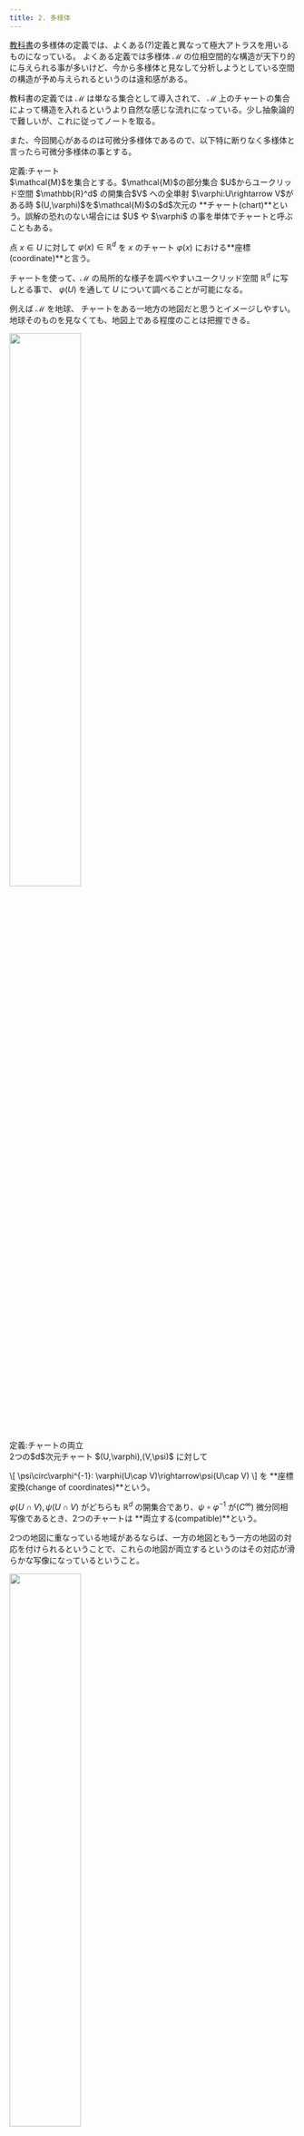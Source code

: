 ```yaml
---
title: 2. 多様体
---
```


[教科書](https://press.princeton.edu/absil)の多様体の定義では、よくある(?)定義と異なって極大アトラスを用いるものになっている。
よくある定義では多様体 $\mathcal{M}$ の位相空間的な構造が天下り的に与えられる事が多いけど、今から多様体と見なして分析しようとしている空間の構造が予め与えられるというのは違和感がある。

教科書の定義では $\mathcal{M}$ は単なる集合として導入されて、 $\mathcal{M}$ 上のチャートの集合によって構造を入れるというより自然な感じな流れになっている。少し抽象論的で難しいが、これに従ってノートを取る。

また、今回関心があるのは可微分多様体であるので、以下特に断りなく多様体と言ったら可微分多様体の事とする。

<div class="box" markdown=1>
<div class="title"> 定義:チャート </div>
$\mathcal{M}$を集合とする。$\mathcal{M}$の部分集合 $U$からユークリッド空間 $\mathbb{R}^d$ の開集合$V$ への全単射 $\varphi:U\rightarrow V$がある時 $(U,\varphi)$を$\mathcal{M}$の$d$次元の **チャート(chart)**という。誤解の恐れのない場合には $U$ や $\varphi$ の事を単体でチャートと呼ぶこともある。

点 $x\in U$ に対して $\varphi(x)\in\mathbb{R}^d$ を $x$ のチャート $\varphi(x)$ における**座標(coordinate)**と言う。
</div>

チャートを使って、$\mathcal{M}$ の局所的な様子を調べやすいユークリッド空間 $\mathbb{R}^d$ に写しとる事で、 $\varphi(U)$ を通して $U$ について調べることが可能になる。

例えば $\mathcal{M}$ を地球、 チャートをある一地方の地図だと思うとイメージしやすい。地球そのものを見なくても、地図上である程度のことは把握できる。

<img src="images/chart.png" width="50%">

<div class="box" markdown=1>
<div class="title"> 定義:チャートの両立 </div>
2つの$d$次元チャート $(U,\varphi),(V,\psi)$ に対して

\\[ \psi\circ\varphi^{-1}: \varphi(U\cap V)\rightarrow\psi(U\cap V) \\]
を **座標変換(change of coordinates)**という。

$\varphi(U\cap V), \psi(U\cap V)$ がどちらも $\mathbb{R}^d$ の開集合であり、$\psi\circ\varphi^{-1}$ が($C^\infty$) 微分同相写像であるとき、2つのチャートは **両立する(compatible)**という。
</div>

2つの地図に重なっている地域があるならば、一方の地図ともう一方の地図の対応を付けられるということで、これらの地図が両立するというのはその対応が滑らかな写像になっているということ。

<img src="images/change_of_coordinates.png" width="50%">

特別な場合として交わらないチャートは常に両立する。なぜならば $U\cap V=\emptyset$ ならば
$\varphi$ は全単射だから $\varphi(U\cap V)=\emptyset$。よってこれは $\mathbb{R}^d$ の開集合。 $\psi(U\cap V)$ も同じく開集合。
$\psi\circ\varphi^{-1}$ は空写像になるが、空写像は微分同相。

チャート $(U,\varphi)$ と $U$の部分集合 $V\subset U$ について $\varphi(V)$ が $\mathbb{R}^d$ の開集合ならば、 $(V,\varphi\|_V)$ もチャートである。但し、 $\varphi\|_V$ は $\varphi$ の定義域を $V$ に制限した写像。これは、これらの間の座標変換が恒等写像になる事から明らか。地図をその一部にだけ注目しても地図である事は変わらないという事。

両立関係は同値関係とは限らない。3つのチャート $(U,\varphi),(V,\psi),(W,\xi)$ について前者2つ、後者2つが両立しても $\varphi(U\cap W),\xi(U\cap W)$ が $\mathbb{R}^d$ の開集合とは限らない為、推移律が成り立たない。

<div class="box" markdown=1>
<div class="title"> 定義:アトラス </div>
$\mathcal{M}$ を集合とする。$\mathcal{M}$の $d$次元チャートの集合
 $\\{(U_\lambda,\varphi_\lambda\\}$ で

\\[ \mathcal{M}=\bigcup_\lambda U_\lambda \\]

であり、任意の2つのチャートが両立するものを
 $d$次元 **アトラス(atlas)**という。
</div>

アトラスは地図を集めた地図帳。

---
2次元単位球面のアトラスの例:

$S^2=\\{(x,y,z)\|x^2+y^2+z^2=1\\}$ について $U_+=S^2\setminus\\{(0,0,-1)\\},U_-=S^2\setminus\\{(0,0,1)\\}$
とする。$U_+$ は$S^2$の南極一点を除いた集合、$U_-$ は北極一点を除いた集合。
$\varphi_+:U_+\rightarrow \mathbb{R}^2: p\rightarrow\varphi_+(p)$ を、 $p$を$(0,0,-1)$と$p$を通る直線が平面 $z=0$ と交わる点に移す写像とする(南極点から$xy$平面への射影)。同様に $\varphi_-:U_-\rightarrow\mathbb{R}^2$ を北極点からの射影と定義する。このとき $\\{(U_+,\varphi_+),(U_-,\varphi_-)\\}$ は $S^2$ のアトラスとなる。

実際に計算してみると
\\[
\varphi_+(x,y,z)=\left(\frac{x}{1+z},\frac{y}{1+z}\right),\quad
\varphi_-(x,y,z)=\left(\frac
{x}{1-z},\frac{y}{1-z}\right) 
\\]
となる。これらの逆写像は
\\[
\begin{aligned}
\varphi_+^{-1}(u,v)&=\left(\frac{2u}{u^2+v^2+1},\frac{2v}{u^2+v^2+1},-\frac{u^2+v^2-1}{u^2+v^2+1}\right) \\\\ \\\\
\varphi_-^{-1}(u,v)&=\left(\frac{2u}{u^2+v^2+1},\frac{2v}{u^2+v^2+1},\frac{u^2+v^2-1}{u^2+v^2+1}\right)
\end{aligned}
\\]

となり、確かに $\varphi_+,\varphi_-$ は全単射で $\mathbb{R}^2$ は開集合だから、これらはチャートである。

次に座標変換について調べるが、まず
$\varphi_+(U_+\cap U_-)=\varphi_-(U_+\cap U_-)=\mathbb{R}\setminus\{(0,0)\}$ はユークリッド空間 $\mathbb{R}^2$ の開集合である。(一点集合は閉集合だから)


座標変換 $\varphi_-\circ\varphi_+^{-1}$ は

\\[
\varphi_-\circ\varphi_+^{-1}(u,v)=\left(\frac{u}{u^2+v^2},\frac{v}{u^2+v^2}\right)
\\]

となるが、これは $\mathbb{R}\setminus\\{(0,0)\\}$ 上の微分同相写像である。以上より2つのチャートは両立し、$S^2=U_+\cup U_-$ なので $\\{(U_+,\varphi_+),(U_-,\varphi_-)\\}$ は $S^2$ のアトラス。

---
馴染みのない例:

$\mathcal{M}$ を $\mathbb{R}^2$ 内の直線の集合とし、$U$ を $y$ 軸に並行ではない直線の集合、$V$ を $x$ 軸に並行ではない直線の集合とする。つまり

\\[
U=\\{y=mx+b\|m,b\in\mathbb{R}\\},
V=\\{x=ny+c\|n,c\in\mathbb{R}\\}
\\]

とかける。ここで
\\[
\begin{aligned}
\varphi&:U\rightarrow\mathbb{R}^2:\varphi(y=mx+b)=(m,b)\\\\\\\\
\psi&:V\rightarrow\mathbb{R}^2:\psi(x=ny+c)=(n,c)\\\\\\\\
\end{aligned}
\\]
と置くとこれらはチャートになる。$U\cap V$ は水平でも並行でもない直線の集合で $\varphi(U\cap V)=\psi(U\cap V)=\\{(a,b)\|a,b\in\mathbb{R},a\neq 0\\}$ になる。これは $\mathbb{R}^2$ の開集合で $\psi\circ\varphi^{-1}:(m,b)\mapsto(1/m,b/m)$ は $m\neq 0$ で微分同相。$U\cup V=\mathcal{M}$ だから $\\{(U,\varphi),(V,\psi\\}$ は$\mathcal{M}$ のアトラス)。

---

<div class="box" markdown=1>
<div class="title"> 定義:極大アトラス </div>
集合 $\mathcal{M}$ の$d$次元チャート $(U,\varphi)$ とアトラス $\mathcal{A}$ について $\mathcal{A}\cup\\{(U,\varphi)\\}$ も $\mathcal{M}$ のアトラスであるならば、 $(U,\varphi)$ は $\mathcal{A}$ と両立するという。

アトラス $\mathcal{A}$ と両立するチャート全ての集合 $\mathcal{A}^+$ を $\mathcal{A}$の**極大アトラス(maximal atlas)**という。
</div>

つまり極大アトラス $\mathcal{A}^+$ は $\mathcal{A}$ を含む最大のアトラス。

---

$\mathcal{A}$が$\mathcal{A}^+$に含まれるのは明らか。
$\mathcal{A}^+$ 自身もアトラスになるという事は、あまり自明ではないと思うから証明する。
その為には $\mathcal{A}^+$ に含まれる任意の2つのチャート $(U,\varphi),(V,\psi)$ が両立する事を示せば良いが、一方が $\mathcal{A}$ に含まれているならばこれらが両立するのは定義より明らか。よって、これらが $\mathcal{A}$ に含まれていない時にも両立する事を示せば良い。

それぞれのチャートは $\mathcal{A}$ と両立するので, 任意の$(U_\alpha,\varphi_\alpha)\in \mathcal{A}$ について
$\varphi_\alpha(U\cap U_\alpha),\varphi_\alpha(V\cap U_\alpha)$ は $\mathbb{R}^d$ の開集合。従ってこれらの共通部分

\\[ 
\varphi_\alpha(U\cap U_\alpha)\cap\varphi_\alpha(V\cap U_\alpha) = \varphi_\alpha(U\cap V\cap U_\alpha)
\\]

も開集合。($\because$ $f$が全単射ならば $f(A\cap B)=f(A)\cap f(B)$)

よって$\varphi\circ\varphi_\alpha$ は同相写像だから

\\[
\varphi(U\cap V\cap U_\alpha)=(\varphi\circ\varphi_\alpha^{-1})(\varphi_\alpha(U\cap V\cap U_\alpha))
\\]

も $\mathbb{R}^d$ の開集合。よって

\\[
\varphi(U\cap V)=\varphi\left(\bigcup_\alpha U\cap V\cap U_\alpha\right) = \bigcup_\alpha\varphi(U\cap V\cap U_\alpha)
\\]

も開集合。全く同様にして $\psi(U\cap V)$ も開集合。

あとは座標変換 $\psi\circ\varphi^{-1}:\varphi(U\cap V)\rightarrow\psi(U\cap V)$が微分同相写像である事を示せば良い。任意の $(U_\alpha,\varphi_\alpha)\in \mathcal{A}$ に対して、

\\[\varphi_\alpha\circ\varphi^{-1}:\varphi(U\cap U_\alpha)\rightarrow\varphi_\alpha(U\cap U_\alpha)\\]

は仮定より微分同相写像。これを開集合 $\varphi(U\cap V\cap U_\alpha)$ に制限した

\\[\varphi_\alpha\circ\varphi^{-1}:\varphi(U\cap V\cap U_\alpha)\rightarrow\varphi_\alpha(U\cap V\cap U_\alpha)\\]

も微分同相写像。$\psi\circ\varphi_\alpha^{-1}$ も同様なので、これらの合成

\\[\psi\circ\varphi^{-1}:\varphi(U\cap V\cap U_\alpha)\rightarrow\psi(U\cap V\cap U_\alpha)\\]

も微分同相写像。よって $$\varphi(U\cap V)= \bigcup_\alpha\varphi(U\cap V\cap U_\alpha)$$ であったので
\\[ \psi\circ\varphi^{-1}: \varphi(U\cap V)\rightarrow\psi(U\cap V) \\]
も微分同相写像である。以上より $(U,\varphi),(V,\psi)$ は両立する。

---

以上で多様体の定義に必要な道具は揃ったが、実用上2つの条件を加える。1つは $\mathcal{M}$ が可算個のチャートで覆えるということ、もう一つはハウスドルフ性である。これらが具体的にどう役に立つかは(私もまだ勉強途中でよく分からないので)あとで、実際に使う場面で見る。

<div class="box" markdown=1>
<div class="title"> 定義:多様体 </div>
集合 $\mathcal{M}$ と$d$次元極大アトラス $\mathcal{A}=\\{(U_\alpha,\varphi_\alpha)\\}$ が以下を満たすとき、 $(\mathcal{M},\mathcal{A})$ を **$d$次元多様体($d$-dimentional manifold)** という。誤解の恐れの無い場合は $\mathcal{M}$ 自身を多様体と呼ぶ。

*可算被覆をもつ(Countability condition)**

$\mathcal{M}$ は $\mathcal{A}$ の可算個のチャートで覆うことができる。つまり、$U_{\alpha_1},U_{\alpha_2},\ldots$ が存在して $ \mathcal{M}=\bigcup_iU_{\alpha_i}$ と書ける。

**ハウスドルフ性(Hausdorff condition)**

任意の異なる点 $x,y\in \mathcal{M},x\neq y$ に対して、これらを含む交わらないチャート,すなわち $(U,\varphi),(V,\psi)\in \mathcal{A}$ で$x\in U,y\in V$ かつ $U\cap V=\emptyset$であるものが存在する。
</div>

ある集合と極大アトラスがハウスドルフ性を満たすか調べる為には、以下の補題が役に立つ。

<div class="box" markdown=1>
<div class="title"> 補題 2.1 </div>
$\mathcal{M}$ を集合、 $\mathcal{A}$ を極大アトラスとする。
$\mathcal{M}$ の異なる2点 $x,y$ がある1つのチャート $(U,\varphi)\in \mathcal{A}$ に含まれるならば、これらを分離する $U$ に含まれるチャートが存在する。

すなわち、あるチャート $U_\alpha,U_\beta\subset U$ が存在して $x\in U_\alpha,y\in U_\beta,U_\alpha\cap U_\beta=\emptyset$
</div>

つまり、一つの地図の中に限って見ればハウスドルフ性は自然に成立するということ。

$\varphi$ は全単射だから $x\neq y$ の時、$\varphi(x)\neq\varphi(y)$ である。よって $\mathbb{R}^d$ はハウスドルフ空間だから $\varphi(x),\varphi(y)$ を分離する開集合で $\varphi(U)$ に含まれる物を選ぶ事ができる。これらの $\varphi$ での逆像を $U_\alpha,U_\beta$ とすれば $U_\alpha,U_\beta\subset U$ であって $\varphi$ は全単射だから $U_\alpha\cap U_\beta=\emptyset$ となる。それぞれのチャートの写像は $\varphi$ を $U_\alpha,U_\beta$ に制限したものをとれば良い。

---

ここでよく使うことになりそうな多様体の例を挙げる。

<div class="box" markdown=1>
<div class="title"> $n$次元球面 </div>

\\[
S^n=\\{\mathbf{x}\|\mathbf{x}\in\mathbb{R}^{n+1},||\mathbf{x}||=1\\}
\\]

を **$n$ 次元球面($n$-sphere)**という。
$U_\pm$ を $S^n$ から $(\mp 1,0,\ldots)$ を除いた集合とし, 写像 $\varphi_\pm :U_\pm\rightarrow\mathbb{R}^n$ を
\\[
\varphi_\pm(x_0,x_1,\ldots,x_n) = \frac{1}{1\pm x_0}(x_1,\ldots,x_n)
\\]
とすると $(U_\pm,\varphi_\pm)$ はチャートである。また、 $\mathcal{A}=\\{(U_+,\varphi_+),(U_-,\varphi_-)\\}$ はアトラスであり、 $(S^n,\mathcal{A}^+)$ は$n$次元多様体である。
</div>


$\varphi_\pm$ がチャートである事と、$\mathcal{A}$ がアトラスである事の証明は 前節でやった $S^2$ の場合とほとんど同じなので省略し、極大アトラス $\mathcal{A}^+$ をとると $(S^n,\mathcal{A}^+)$ が多様体になる事を示す。

まず $S^n=U_+\cup U_-$ だから可算被覆を持つ事は明らか。続いて、ハウスドルフ性についてだが、補題2.1より2点が同じチャートに含まれる場合には分離できるので、$(1,0,\ldots)$ と $(-1,0,\ldots)$ を分離するチャートが存在する事を示せば良い。

$V_+$ を $U_+$ の $x_0>0$ の部分、 $V_-$ を $U_-$ の $x_0<0$ の部分とすれば

\\[ \varphi_+(V_+)=\varphi_-(V_-)=\\{\mathbf{x}\|\mathbf{x}\in\mathbb{R}^n,\|\|\mathbf{x}\|\|>1\\} \\]

となって、これらは $\mathbb{R}^n$ の開集合($\because$ 閉球体の補集合)だから、$\varphi_\pm$ のこれらへの制限は $S^n$ のチャートになる。
そして $V_+\cap V_-=\emptyset$ だから、これらは $(\pm 1,0,\ldots)$ を分離する。以上より $(S^n,\mathcal{A}^+)$ はハウスドルフ性を満たす。

よって $(S^n,\mathcal{A}^+)$ は $n$ 次元多様体である。

<div class="box" markdown=1>
<div class="title"> 一般線形化群 </div>
正則な $n$次実正方行列の集合 $GL_n=\\{X\in\mathbb{R}^{n\times n}\|\det X\neq 0\\} $ 
に対して、写像
\\[
\varphi:GL_n\rightarrow\mathbb{R}^{n^2}: X\mapsto\mathrm{vec}(X)
\\]
を考えると $\mathcal{A}=\\{(GL_n,\varphi)\\}$ がアトラスとなり、 $(GL_n,\mathcal{A}^+)$ は $n^2$次元多様体となる。
</div>

ここで $\mathrm{vec}(X)$ は $X$ の各列を縦に繋げたベクトル。

まず $\varphi(GL_n)$ が開集合である事を示す。$\det'=\det\circ\mathrm{vec}^{-1}:\mathbb{R}^{n^2}\rightarrow\mathbb{R}$ はベクトルの成分の加減乗算のみで定義されるので連続。従って $\varphi(GL_n)=\det'^{-1}(\mathbb{R}\setminus\\{0\\})$ は開集合。($\because$ ユークリッド空間の一点集合 $\\{0\\}$ は閉集合だから、その補集合である $\mathbb{R}\setminus\\{0\\}$ は開集合。そして、開集合の連続写像による逆像は開集合。)

そして $\mathrm{vec}$ は全単射だから $(GL_n,\varphi)$ はチャートである。$GL_n$ 全体が一つのチャートで覆われるので、可算被覆を持つことは明らか。ハウスドルフ性も補題2.1より明らか。

---

同じようにして特殊線形化群 $SL_n=\\{X\in\mathbb{R}^{n\times n}\|\det X=1\\}$ などについても考えたいが、同じようにチャートを与える事によって直接示すのは大変なので、いくつか定理を示した後にする。
